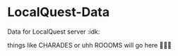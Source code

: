 # LocalQuest-Data
Data for LocalQuest server :idk:

things like CHARADES or uhh ROOOMS will go here 🤑🦊🚨
